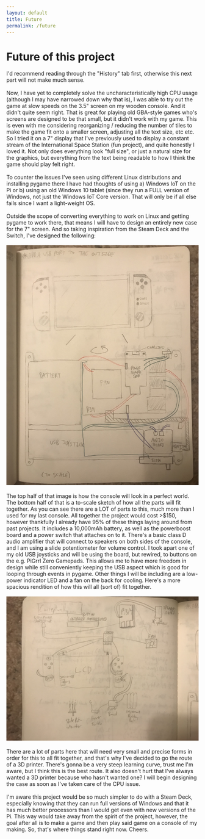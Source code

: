 ```yaml
---
layout: default
title: Future
permalink: /future
---
```


# Future of this project

I'd recommend reading through the "History" tab first, otherwise this next part will not make much sense. 
<br>
<br>
Now, I have yet to completely solve the uncharacteristically high CPU usage (although I may have narrowed down why that is), I was able to try out the game at slow speeds on the 3.5" screen on my wooden console. And it didn't quite seem right. That is great for playing old GBA-style games who's screens are designed to be that small, but it didn't work with my game. This is even with me considering reorganizing / reducing the number of tiles to make the game fit onto a smaller screen, adjusting all the text size, etc etc. So I tried it on a 7" display that I've previously used to display a constant stream of the International Space Station (fun project), and quite honestly I loved it. Not only does everything look "full size", or just a natural size for the graphics, but everything from the text being readable to how I think the game should play felt right. 
<br>
<br>
To counter the issues I've seen using different Linux distributions and installing pygame there I have had thoughts of using a) Windows IoT on the Pi or b) using an old Windows 10 tablet (since they run a FULL version of Windows, not just the Windows IoT Core version. That will only be if all else fails since I want a light-weight OS.
<br>
<br>
Outside the scope of converting everything to work on Linux and getting pygame to work there, that means I will have to design an entirely new case for the 7" screen. And so taking inspiration from the Steam Deck and the Switch, I've designed the following:
<br>
<br>
<img src="/assets/console1.jpg" alt="">
<br>
<br>
The top half of that image is how the console will look in a perfect world. The bottom half of that is a to-scale sketch of how all the parts will fit together. As you can see there are a LOT of parts to this, much more than I used for my last console. All together the project would cost >$150, however thankfully I already have 95% of these things laying around from past projects. It includes a 10,000mAh battery, as well as the powerboost board and a power switch that attaches on to it. There's a basic class D audio amplifier that will connect to speakers on both sides of the console, and I am using a slide potentiometer for volume control. I took apart one of my old USB joysticks and will be using the board, but rewired, to buttons on the e.g. PiGrrl Zero Gamepads. This allows me to have more freedom in design while still conveniently keeping the USB aspect which is good for looping through events in pygame. Other things I will be including are a low-power indicator LED and a fan on the back for cooling. Here's a more spacious rendition of how this will all (sort of) fit together.
<br>
<br>
<img src="/assets/console2.jpg" alt="">
<br>
<br>
There are a lot of parts here that will need very small and precise forms in order for this to all fit together, and that's why I've decided to go the route of a 3D printer. There's gonna be a very steep learning curve, trust me I'm aware, but I think this is the best route. It also doesn't hurt that I've always wanted a 3D printer because who hasn't wanted one? I will begin designing the case as soon as I've taken care of the CPU issue.
<br>
<br>
I'm aware this project would be so much simpler to do with a Steam Deck, especially knowing that they can run full versions of Windows and that it has much better processors than I would get even with new versions of the Pi. This way would take away from the spirit of the project, however, the goal after all is to make a game and then play said game on a console of my making. So, that's where things stand right now. Cheers.
<br>
